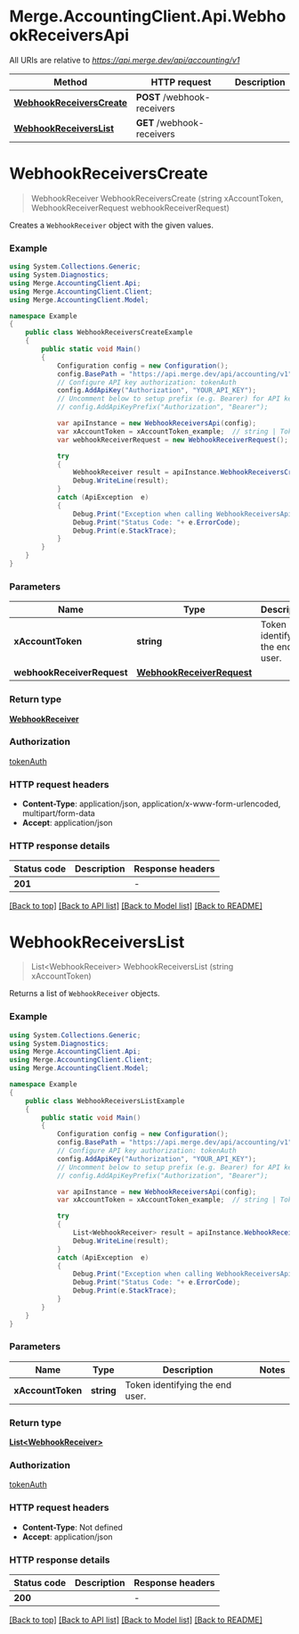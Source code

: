 # Merge.AccountingClient.Api.WebhookReceiversApi

All URIs are relative to *https://api.merge.dev/api/accounting/v1*

Method | HTTP request | Description
------------- | ------------- | -------------
[**WebhookReceiversCreate**](WebhookReceiversApi.md#webhookreceiverscreate) | **POST** /webhook-receivers | 
[**WebhookReceiversList**](WebhookReceiversApi.md#webhookreceiverslist) | **GET** /webhook-receivers | 


<a name="webhookreceiverscreate"></a>
# **WebhookReceiversCreate**
> WebhookReceiver WebhookReceiversCreate (string xAccountToken, WebhookReceiverRequest webhookReceiverRequest)



Creates a `WebhookReceiver` object with the given values.

### Example
```csharp
using System.Collections.Generic;
using System.Diagnostics;
using Merge.AccountingClient.Api;
using Merge.AccountingClient.Client;
using Merge.AccountingClient.Model;

namespace Example
{
    public class WebhookReceiversCreateExample
    {
        public static void Main()
        {
            Configuration config = new Configuration();
            config.BasePath = "https://api.merge.dev/api/accounting/v1";
            // Configure API key authorization: tokenAuth
            config.AddApiKey("Authorization", "YOUR_API_KEY");
            // Uncomment below to setup prefix (e.g. Bearer) for API key, if needed
            // config.AddApiKeyPrefix("Authorization", "Bearer");

            var apiInstance = new WebhookReceiversApi(config);
            var xAccountToken = xAccountToken_example;  // string | Token identifying the end user.
            var webhookReceiverRequest = new WebhookReceiverRequest(); // WebhookReceiverRequest | 

            try
            {
                WebhookReceiver result = apiInstance.WebhookReceiversCreate(xAccountToken, webhookReceiverRequest);
                Debug.WriteLine(result);
            }
            catch (ApiException  e)
            {
                Debug.Print("Exception when calling WebhookReceiversApi.WebhookReceiversCreate: " + e.Message );
                Debug.Print("Status Code: "+ e.ErrorCode);
                Debug.Print(e.StackTrace);
            }
        }
    }
}
```

### Parameters

Name | Type | Description  | Notes
------------- | ------------- | ------------- | -------------
 **xAccountToken** | **string**| Token identifying the end user. | 
 **webhookReceiverRequest** | [**WebhookReceiverRequest**](WebhookReceiverRequest.md)|  | 

### Return type

[**WebhookReceiver**](WebhookReceiver.md)

### Authorization

[tokenAuth](../README.md#tokenAuth)

### HTTP request headers

 - **Content-Type**: application/json, application/x-www-form-urlencoded, multipart/form-data
 - **Accept**: application/json


### HTTP response details
| Status code | Description | Response headers |
|-------------|-------------|------------------|
| **201** |  |  -  |

[[Back to top]](#) [[Back to API list]](../README.md#documentation-for-api-endpoints) [[Back to Model list]](../README.md#documentation-for-models) [[Back to README]](../README.md)

<a name="webhookreceiverslist"></a>
# **WebhookReceiversList**
> List&lt;WebhookReceiver&gt; WebhookReceiversList (string xAccountToken)



Returns a list of `WebhookReceiver` objects.

### Example
```csharp
using System.Collections.Generic;
using System.Diagnostics;
using Merge.AccountingClient.Api;
using Merge.AccountingClient.Client;
using Merge.AccountingClient.Model;

namespace Example
{
    public class WebhookReceiversListExample
    {
        public static void Main()
        {
            Configuration config = new Configuration();
            config.BasePath = "https://api.merge.dev/api/accounting/v1";
            // Configure API key authorization: tokenAuth
            config.AddApiKey("Authorization", "YOUR_API_KEY");
            // Uncomment below to setup prefix (e.g. Bearer) for API key, if needed
            // config.AddApiKeyPrefix("Authorization", "Bearer");

            var apiInstance = new WebhookReceiversApi(config);
            var xAccountToken = xAccountToken_example;  // string | Token identifying the end user.

            try
            {
                List<WebhookReceiver> result = apiInstance.WebhookReceiversList(xAccountToken);
                Debug.WriteLine(result);
            }
            catch (ApiException  e)
            {
                Debug.Print("Exception when calling WebhookReceiversApi.WebhookReceiversList: " + e.Message );
                Debug.Print("Status Code: "+ e.ErrorCode);
                Debug.Print(e.StackTrace);
            }
        }
    }
}
```

### Parameters

Name | Type | Description  | Notes
------------- | ------------- | ------------- | -------------
 **xAccountToken** | **string**| Token identifying the end user. | 

### Return type

[**List&lt;WebhookReceiver&gt;**](WebhookReceiver.md)

### Authorization

[tokenAuth](../README.md#tokenAuth)

### HTTP request headers

 - **Content-Type**: Not defined
 - **Accept**: application/json


### HTTP response details
| Status code | Description | Response headers |
|-------------|-------------|------------------|
| **200** |  |  -  |

[[Back to top]](#) [[Back to API list]](../README.md#documentation-for-api-endpoints) [[Back to Model list]](../README.md#documentation-for-models) [[Back to README]](../README.md)

